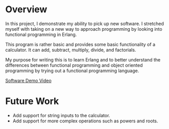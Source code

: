 # Overview

In this project, I demonstrate my ability to pick up new software. I stretched myself with taking on a new way to approach programming by looking into functional programming in Erlang.

This program is rather basic and provides some basic functionality of a calculator. It can add, subtract, multiply, divide, and factorials.

My purpose for writing this is to learn Erlang and to better understand the differences between functional programming and object oriented programming by trying out a functional programming language. 

[Software Demo Video](https://youtu.be/ArANHjYHST4)

# Future Work

* Add support for string inputs to the calculator.
* Add support for more complex operations such as powers and roots.